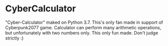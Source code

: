 # CyberCalculator
"Cyber-Calculator" maked on Python 3.7. This's only fan made in support of Cyberpunk2077 game.
Сalculator can perform many arithmetic operations, but unfortunately with two numbers only.
This only fun made. Don't judge strictly :)
